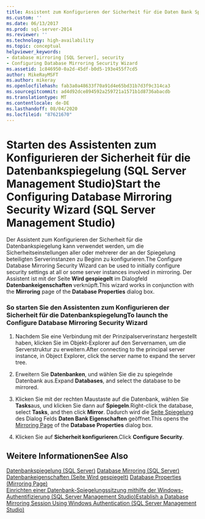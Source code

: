```yaml
---
title: Assistent zum Konfigurieren der Sicherheit für die Daten Bank Spiegelung starten (SQL Server Management Studio) | Microsoft-Dokumentation
ms.custom: ''
ms.date: 06/13/2017
ms.prod: sql-server-2014
ms.reviewer: ''
ms.technology: high-availability
ms.topic: conceptual
helpviewer_keywords:
- database mirroring [SQL Server], security
- Configuring Database Mirroring Security Wizard
ms.assetid: 1c846950-0a2d-45df-b0d5-193e455f7cd5
author: MikeRayMSFT
ms.author: mikeray
ms.openlocfilehash: fab3a0a48633f70a91d4e65bd31b7d3f9c314ca3
ms.sourcegitcommit: ad4d92dce894592a259721a1571b1d8736abacdb
ms.translationtype: MT
ms.contentlocale: de-DE
ms.lasthandoff: 08/04/2020
ms.locfileid: "87621670"
---
```

# <a name="start-the-configuring-database-mirroring-security-wizard-sql-server-management-studio"></a><span data-ttu-id="ed4e8-102">Starten des Assistenten zum Konfigurieren der Sicherheit für die Datenbankspiegelung (SQL Server Management Studio)</span><span class="sxs-lookup"><span data-stu-id="ed4e8-102">Start the Configuring Database Mirroring Security Wizard (SQL Server Management Studio)</span></span>
  <span data-ttu-id="ed4e8-103">Der Assistent zum Konfigurieren der Sicherheit für die Datenbankspiegelung kann verwendet werden, um die Sicherheitseinstellungen aller oder mehrerer der an der Spiegelung beteiligten Serverinstanzen zu Beginn zu konfigurieren.</span><span class="sxs-lookup"><span data-stu-id="ed4e8-103">The Configure Database Mirroring Security Wizard can be used to initially configure security settings at all or some server instances involved in mirroring.</span></span> <span data-ttu-id="ed4e8-104">Der Assistent ist mit der Seite **Wird gespiegelt** im Dialogfeld **Datenbankeigenschaften** verknüpft.</span><span class="sxs-lookup"><span data-stu-id="ed4e8-104">This wizard works in conjunction with the **Mirroring** page of the **Database Properties** dialog box.</span></span>  
  
### <a name="to-launch-the-configure-database-mirroring-security-wizard"></a><span data-ttu-id="ed4e8-105">So starten Sie den Assistenten zum Konfigurieren der Sicherheit für die Datenbankspiegelung</span><span class="sxs-lookup"><span data-stu-id="ed4e8-105">To launch the Configure Database Mirroring Security Wizard</span></span>  
  
1.  <span data-ttu-id="ed4e8-106">Nachdem Sie eine Verbindung mit der Prinzipalserverinstanz hergestellt haben, klicken Sie im Objekt-Explorer auf den Servernamen, um die Serverstruktur zu erweitern.</span><span class="sxs-lookup"><span data-stu-id="ed4e8-106">After connecting to the principal server instance, in Object Explorer, click the server name to expand the server tree.</span></span>  
  
2.  <span data-ttu-id="ed4e8-107">Erweitern Sie **Datenbanken**, und wählen Sie die zu spiegelnde Datenbank aus.</span><span class="sxs-lookup"><span data-stu-id="ed4e8-107">Expand **Databases**, and select the database to be mirrored.</span></span>  
  
3.  <span data-ttu-id="ed4e8-108">Klicken Sie mit der rechten Maustaste auf die Datenbank, wählen Sie **Tasks**aus, und klicken Sie dann auf **Spiegeln**.</span><span class="sxs-lookup"><span data-stu-id="ed4e8-108">Right-click the database, select **Tasks**, and then click **Mirror**.</span></span> <span data-ttu-id="ed4e8-109">Dadurch wird die [Seite Spiegelung](../../relational-databases/databases/database-properties-mirroring-page.md) des Dialog Felds **Daten Bank Eigenschaften** geöffnet.</span><span class="sxs-lookup"><span data-stu-id="ed4e8-109">This opens the [Mirroring Page](../../relational-databases/databases/database-properties-mirroring-page.md) of the **Database Properties** dialog box.</span></span>  
  
4.  <span data-ttu-id="ed4e8-110">Klicken Sie auf **Sicherheit konfigurieren**.</span><span class="sxs-lookup"><span data-stu-id="ed4e8-110">Click **Configure Security**.</span></span>  
  
## <a name="see-also"></a><span data-ttu-id="ed4e8-111">Weitere Informationen</span><span class="sxs-lookup"><span data-stu-id="ed4e8-111">See Also</span></span>  
 <span data-ttu-id="ed4e8-112">[Datenbankspiegelung &#40;SQL Server&#41;](database-mirroring-sql-server.md) </span><span class="sxs-lookup"><span data-stu-id="ed4e8-112">[Database Mirroring &#40;SQL Server&#41;](database-mirroring-sql-server.md) </span></span>  
 <span data-ttu-id="ed4e8-113">[Datenbankeigenschaften &#40;Seite Wird gespiegelt&#41;](../../relational-databases/databases/database-properties-mirroring-page.md) </span><span class="sxs-lookup"><span data-stu-id="ed4e8-113">[Database Properties &#40;Mirroring Page&#41;](../../relational-databases/databases/database-properties-mirroring-page.md) </span></span>  
 [<span data-ttu-id="ed4e8-114">Einrichten einer Datenbank-Spiegelungssitzung mithilfe der Windows-Authentifizierung &#40;SQL Server Management Studio&#41;</span><span class="sxs-lookup"><span data-stu-id="ed4e8-114">Establish a Database Mirroring Session Using Windows Authentication &#40;SQL Server Management Studio&#41;</span></span>](establish-database-mirroring-session-windows-authentication.md)  
  
  

